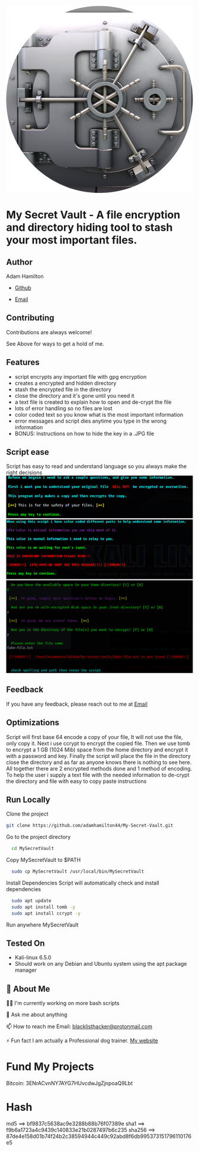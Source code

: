 ![Logo](icons/vault-png-pic.png)
# My Secret Vault - A file encryption and directory hiding tool to stash your most important files.


## Author
Adam Hamilton
- [Github](https://www.github.com/adamhamilton44)

- [Email](blacklisthacker@protonmail.com)

## Contributing

Contributions are always welcome!

See Above for ways to get a hold of me.

## Features
- script encrypts any important file with gpg encryption
- creates a encrypted and hidden directory
- stash the encrypted file in the directory
- close the directory and it's gone until you need it
- a text file is created to explain how to open and de-crypt the file
- lots of error handling so no files are lost
- color coded text so you know what is the most important information
- error messages and script dies anytime you type in the wrong information
- BONUS: Instructions on how to hide the key in a .JPG file

## Script ease
Script has easy to read and understand language so you always make the right decisions
![Easy-Script-Usage](icons/2024-01-16_14-35_1.png)
![Easy-Script-Usage2](icons/2024-01-16_14-35.png)
![Easy-Script-Usage3](icons/2024-01-16_17-13.png)
## Feedback

If you have any feedback, please reach out to me at [Email](blacklisthacker@protonmail.com)


## Optimizations
Script will first base 64 encode a copy of your file, It will not use the file, only copy it.
Next i use ccrypt to encrypt the copied file. Then we use tomb to encrypt a 1 GB (1024 Mib) space from the home directory and encrypt it with a password and key.
Finally the script will place the file in the directory close the directory and as far as anyone knows there is nothing to see here. All together there are 2 encrypted methods done and 1 method of encoding.
To help the user i supply a text file with the needed information to de-crypt the directory and file with easy to copy paste instructions

## Run Locally
Clone the project

```bash
git clone https://github.com/adamhamilton44/My-Secret-Vault.git
```
Go to the project directory

```bash
  cd MySecretVault
```
Copy MySecretVault to $PATH

```bash
  sudo cp MySecretVault /usr/local/bin/MySecretVault

```
Install Dependencies
Script will automatically check and install dependencies
```bash
  sudo apt update
  sudo apt install tomb -y
  sudo apt install ccrypt -y
```

Run anywhere
MySecretVault

## Tested On
- Kali-linux 6.5.0
- Should work on any Debian and Ubuntu system using the apt package manager

## 🚀 About Me

👩‍💻 I'm currently working on more bash scripts

💬 Ask me about anything

📫 How to reach me Email: blacklisthacker@protonmail.com

⚡️ Fun fact I am actually a Professional dog trainer.
   [My website](https://good-happy-puppy.com)

# Fund My Projects

Bitcoin: 3ENrACvnNY7AYG7HUvcdwJgZjnpoaQ9Lbt

# Hash
md5    ==> bf9837c5638ac9e3288b88b76f07389e
sha1   ==> f9b6a1723a4c9439c140833e21b0287497b6c235
sha256 ==> 87de4e158d01b74f24b2c38594944c449c92abd8f6db995373151796110176e5

